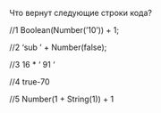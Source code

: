 Что вернут следующие строки кода?

//1
Boolean(Number(’10’)) + 1;

//2
‘sub ’ + Number(false);

//3
16 \* ‘ 91 ‘

//4
true-70

//5
Number(1 + String(1)) + 1
